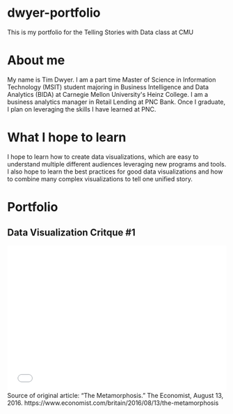 # dwyer-portfolio
This is my portfolio for the Telling Stories with Data class at CMU

# About me
My name is Tim Dwyer. I am a part time Master of Science in Information Technology (MSIT) student majoring in Business Intelligence and Data Analytics (BIDA) at Carnegie Mellon University's Heinz College. I am a business analytics manager in Retail Lending at PNC Bank. Once I graduate, I plan on leveraging the skills I have learned at PNC.

# What I hope to learn
I hope to learn how to create data visualizations, which are easy to understand multiple different audiences leveraging new programs and tools. I also hope to learn the best practices for good data visualizations and how to combine many complex visualizations to tell one unified story.

# Portfolio

## Data Visualization Critque #1
<iframe title="Corbyn Obtains Highest Number of Likes" aria-label="Column Chart" id="datawrapper-chart-c5iwh" src="//datawrapper.dwcdn.net/c5iwh/3/" scrolling="no" frameborder="0" style="width: 0; min-width: 100% !important; border: none;" height="335"></iframe><script type="text/javascript">!function(){"use strict";window.addEventListener("message",function(a){if(void 0!==a.data["datawrapper-height"])for(var e in a.data["datawrapper-height"]){var t=document.getElementById("datawrapper-chart-"+e)||document.querySelector("iframe[src*='"+e+"']");t&&(t.style.height=a.data["datawrapper-height"][e]+"px")}})}();</script>
Source of original article: “The Metamorphosis.” The Economist, August 13, 2016. https://www.economist.com/britain/2016/08/13/the-metamorphosis

